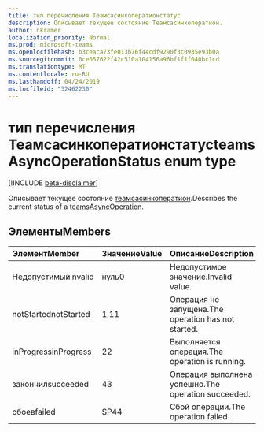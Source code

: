 ```yaml
---
title: тип перечисления Теамсасинкоператионстатус
description: Описывает текущее состояние Теамсасинкоператион.
author: nkramer
localization_priority: Normal
ms.prod: microsoft-teams
ms.openlocfilehash: b3ceaca73fe013b76f44cdf9290f3c0935e93b0a
ms.sourcegitcommit: 0ce657622f42c510a104156a96bf1f1f040bc1cd
ms.translationtype: MT
ms.contentlocale: ru-RU
ms.lasthandoff: 04/24/2019
ms.locfileid: "32462230"
---
```

# <a name="teamsasyncoperationstatus-enum-type"></a><span data-ttu-id="2b4fa-103">тип перечисления Теамсасинкоператионстатус</span><span class="sxs-lookup"><span data-stu-id="2b4fa-103">teamsAsyncOperationStatus enum type</span></span>

[!INCLUDE [beta-disclaimer](../../includes/beta-disclaimer.md)]

<span data-ttu-id="2b4fa-104">Описывает текущее состояние [теамсасинкоператион](teamsasyncoperation.md).</span><span class="sxs-lookup"><span data-stu-id="2b4fa-104">Describes the current status of a [teamsAsyncOperation](teamsasyncoperation.md).</span></span>

## <a name="members"></a><span data-ttu-id="2b4fa-105">Элементы</span><span class="sxs-lookup"><span data-stu-id="2b4fa-105">Members</span></span>

| <span data-ttu-id="2b4fa-106">Элемент</span><span class="sxs-lookup"><span data-stu-id="2b4fa-106">Member</span></span> | <span data-ttu-id="2b4fa-107">Значение</span><span class="sxs-lookup"><span data-stu-id="2b4fa-107">Value</span></span>| <span data-ttu-id="2b4fa-108">Описание</span><span class="sxs-lookup"><span data-stu-id="2b4fa-108">Description</span></span> |
|:---------------|:--------|:----------|
|<span data-ttu-id="2b4fa-109">Недопустимый</span><span class="sxs-lookup"><span data-stu-id="2b4fa-109">invalid</span></span>|<span data-ttu-id="2b4fa-110">нуль</span><span class="sxs-lookup"><span data-stu-id="2b4fa-110">0</span></span>|<span data-ttu-id="2b4fa-111">Недопустимое значение.</span><span class="sxs-lookup"><span data-stu-id="2b4fa-111">Invalid value.</span></span>|
|<span data-ttu-id="2b4fa-112">notStarted</span><span class="sxs-lookup"><span data-stu-id="2b4fa-112">notStarted</span></span>|<span data-ttu-id="2b4fa-113">1,1</span><span class="sxs-lookup"><span data-stu-id="2b4fa-113">1</span></span>|<span data-ttu-id="2b4fa-114">Операция не запущена.</span><span class="sxs-lookup"><span data-stu-id="2b4fa-114">The operation has not started.</span></span>|
|<span data-ttu-id="2b4fa-115">inProgress</span><span class="sxs-lookup"><span data-stu-id="2b4fa-115">inProgress</span></span>|<span data-ttu-id="2b4fa-116">2</span><span class="sxs-lookup"><span data-stu-id="2b4fa-116">2</span></span>|<span data-ttu-id="2b4fa-117">Выполняется операция.</span><span class="sxs-lookup"><span data-stu-id="2b4fa-117">The operation is running.</span></span>|
|<span data-ttu-id="2b4fa-118">закончил</span><span class="sxs-lookup"><span data-stu-id="2b4fa-118">succeeded</span></span>|<span data-ttu-id="2b4fa-119">4</span><span class="sxs-lookup"><span data-stu-id="2b4fa-119">3</span></span>|<span data-ttu-id="2b4fa-120">Операция выполнена успешно.</span><span class="sxs-lookup"><span data-stu-id="2b4fa-120">The operation succeeded.</span></span>|
|<span data-ttu-id="2b4fa-121">сбоев</span><span class="sxs-lookup"><span data-stu-id="2b4fa-121">failed</span></span>|<span data-ttu-id="2b4fa-122">SP4</span><span class="sxs-lookup"><span data-stu-id="2b4fa-122">4</span></span>|<span data-ttu-id="2b4fa-123">Сбой операции.</span><span class="sxs-lookup"><span data-stu-id="2b4fa-123">The operation failed.</span></span>|
<!--
{
  "type": "#page.annotation",
  "suppressions": [
    "Error: /api-reference/beta/resources/teamsasyncoperationstatus.md:\r\n      Exception processing links.\r\n    System.ArgumentException: Link Definition was null. Link text: !INCLUDE [beta-disclaimer](../../includes/beta-disclaimer.md)\r\n      at ApiDoctor.Validation.DocFile.get_LinkDestinations()\r\n      at ApiDoctor.Validation.DocSet.ValidateLinks(Boolean includeWarnings, String[] relativePathForFiles, IssueLogger issues, Boolean requireFilenameCaseMatch, Boolean printOrphanedFiles)"
  ]
}
-->
